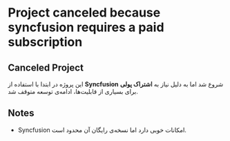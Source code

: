 # Project canceled because syncfusion requires a paid subscription
## Canceled Project

این پروژه در ابتدا با استفاده از **Syncfusion** شروع شد اما به دلیل نیاز به **اشتراک پولی** برای بسیاری از قابلیت‌ها، ادامه‌ی توسعه متوقف شد.

## Notes
- Syncfusion امکانات خوبی دارد اما نسخه‌ی رایگان آن محدود است.

